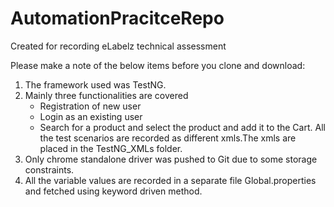 # AutomationPracitceRepo
Created for recording eLabelz technical assessment

Please make a note of the below items before you clone and download:

1. The framework used was TestNG.
2. Mainly three functionalities are covered
      - Registration of new user
      - Login as an existing user
      - Search for a product and select the product and add it to the Cart.
   All the test scenarios are recorded as different xmls.The xmls are placed in the TestNG_XMLs folder.
3. Only chrome standalone driver was pushed to Git due to some storage constraints.
4. All the variable values are recorded in a separate file Global.properties and fetched using keyword driven method.
